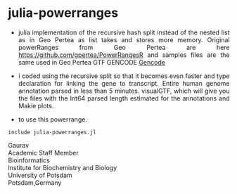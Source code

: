 # julia-powerranges

<div align = "justify">
  
- julia implementation of the recursive hash split instead of the nested list as in Geo Pertea as list takes and stores more memory. Original powerRanges from Geo Pertea are here https://github.com/gpertea/PowerRangesR and samples files are the same used in Geo Pertea GTF GENCODE [Gencode](https://www.gencodegenes.org/human/release_43lift37.html)

- i coded using the recursive split so that it becomes even faster and type declaration for linking the gene to transcript. Entire human genome annotation parsed in less than 5 minutes. visualGTF, which will give you the files with the Int64 parsed length estimated for the annotations and Makie plots. 

- to use this powerrange. 
```
include julia-powerranges.jl
```

Gaurav \
Academic Staff Member \
Bioinformatics \
Institute for Biochemistry and Biology \
University of Potsdam \
Potsdam,Germany


